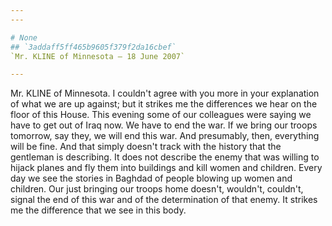 ```yaml
---
---

# None
## `3addaff5ff465b9605f379f2da16cbef`
`Mr. KLINE of Minnesota — 18 June 2007`

---
```



Mr. KLINE of Minnesota. I couldn't agree with you more in your 
explanation of what we are up against; but it strikes me the 
differences we hear on the floor of this House. This evening some of 
our colleagues were saying we have to get out of Iraq now. We have to 
end the war. If we bring our troops tomorrow, say they, we will end 
this war. And presumably, then, everything will be fine. And that 
simply doesn't track with the history that the gentleman is describing. 
It does not describe the enemy that was willing to hijack planes and 
fly them into buildings and kill women and children. Every day we see 
the stories in Baghdad of people blowing up women and children. Our 
just bringing our troops home doesn't, wouldn't, couldn't, signal the 
end of this war and of the determination of that enemy. It strikes me 
the difference that we see in this body.